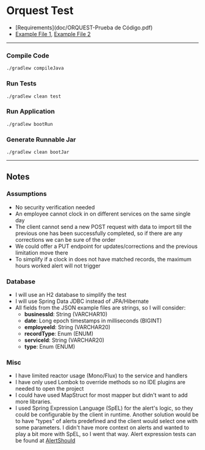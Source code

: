 # Orquest Test

- [Requirements](doc/ORQUEST-Prueba de Código.pdf)
- [Example File 1](doc/fichero_1.json), [Example File 2](doc/fichero_2.json)

---

### Compile Code

```
./gradlew compileJava
```

### Run Tests

```
./gradlew clean test
```

### Run Application

```
./gradlew bootRun
```

### Generate Runnable Jar

```
./gradlew clean bootJar
```
---

## Notes

### Assumptions

- No security verification needed
- An employee cannot clock in on different services on the same single day
- The client cannot send a new POST request with data to import till the previous one has been successfully completed, so if there are any corrections we can be sure of the order
- We could offer a PUT endpoint for updates/corrections and the previous limitation move there
- To simplify if a clock in does not have matched records, the maximum hours worked alert will not trigger

### Database
  
- I will use an H2 database to simplify the test  
- I will use Spring Data JDBC instead of JPA/Hibernate
- All fields from the JSON example files are strings, so I will consider:
  - **businessId**: String (VARCHAR10)
  - **date**: Long epoch timestamps in milliseconds (BIGINT)
  - **employeeId**: String (VARCHAR20)
  - **recordType**: Enum (ENUM)
  - **serviceId**: String (VARCHAR20)
  - **type**: Enum (ENUM)

### Misc

- I have limited reactor usage (Mono/Flux) to the service and handlers
- I have only used Lombok to override methods so no IDE plugins are needed to open the project
- I could have used MapStruct for most mapper but didn't want to add more libraries.
- I used Spring Expression Language (SpEL) for the alert's logic, so they could be configurable by the client in runtime. Another solution would be to have "types" of alerts predefined and the client would select one with some parameters. I didn't have more context on alerts and wanted to play a bit more with SpEL, so I went that way. Alert expression tests can be found at [AlertShould](src/test/java/orquest/domain/alert/AlertShould.java) 